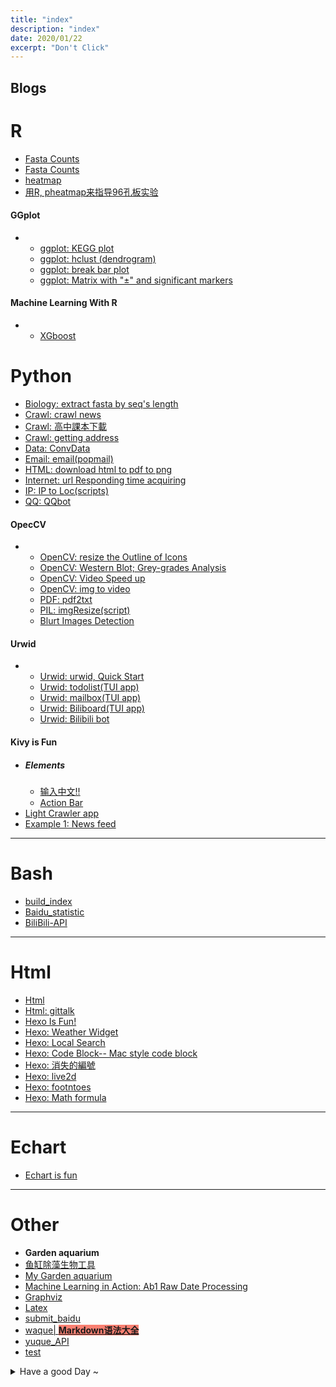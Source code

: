 ```yaml
---
title: "index"
description: "index"
date: 2020/01/22
excerpt: "Don't Click"
---
```


## Blogs

  # R
  - [Fasta Counts](fasta_counts_ex.html)
  - [Fasta Counts](fasta_counts_ex.html)
  - [heatmap](heatmap.html)
  - [用R, pheatmap来指导96孔板实验](R_Plate_tricks.html)
  #### GGplot
  -
    - [ggplot: KEGG plot](ggplot_KEGG.html)
    - [ggplot: hclust (dendrogram)](ggplot_hclust.html)
    - [ggplot: break bar plot](ggplot_split.html)
    - [ggplot: Matrix with "±" and significant markers](ggplot_NRPlot.html)
  #### Machine Learning With R
  -
    - [XGboost](R_XGboost.html)

  # Python
  - [Biology: extract fasta by seq's length](python_seqlen.html)
  - [Crawl: crawl news](Python-crawl_news.html)
  - [Crawl: 高中課本下載](Python_cw_book.html)
  - [Crawl: getting address](python_loc_get.html)
  - [Data:  ConvData](ConvData_python.html)
  - [Email: email(popmail)](Python_email.html)
  - [HTML:  download html to pdf to png](Python_down_ht2pdf2png.html)
  - [Internet:  url Responding time acquiring](Py_url_Rtime.html)
  - [IP:  IP to Loc(scripts)](Python_IP_Loc.html)
  - [QQ:  QQbot](Python-QQbot.html)

  #### OpecCV
  -
    - [OpenCV:  resize the Outline of Icons](Python-resizeOutline.html)
    - [OpenCV:  Western Blot; Grey-grades Analysis](Python_WBA.html)
    - [OpenCV:  Video Speed up](Py_openCV_speed.html)
    - [OpenCV:  img to video](Py_img2video.html)
    - [PDF: pdf2txt](pdf2txt.html)
    - [PIL: imgResize(script)](Python_imgResize.html)
    - [Blurt Images Detection](OpenCV_BlurtDetect.html)
  #### Urwid
  -
    - [Urwid: urwid, Quick Start](Python-urwid-Quick.html)
    - [Urwid: todolist(TUI app)](Python_todolist.html)
    - [Urwid: mailbox(TUI app)](Python-TUI-mailbox.html)
    - [Urwid: Biliboard(TUI app)](Urwid-Biliboard.html)
    - [Urwid: Bilibili bot](Python_Bilibot.html)
  #### Kivy is Fun
  - ##### Elements
    - [输入中文!!](Kivy_chinese.html)
    - [Action Bar](Kivy_actionbar.html)
  - [Light Crawler app](Kivy_note1.html)
  - [Example 1: News feed](Kivy_newfeed.html)
  ---

  # Bash
  - [build_index](build_index.html)
  - [Baidu_statistic](Baidu_statistic.html)
  - [BiliBili-API](BiliBili-API.html)
  ---
  # Html
  - [Html](Html.html)
  - [Html: gittalk](Html_gittalk.html)
  - [Hexo Is Fun!](Hexo_gitpage.html)
  - [Hexo: Weather Widget](Hexo_widget_weather.html)
  - [Hexo: Local Search](Hexo_search.html)
  - [Hexo: Code Block-- Mac style code block](Hexo_code.html)
  - [Hexo: 消失的編號](Hexo_list.html)
  - [Hexo: live2d](Hexo_live2d.html)
  - [Hexo: footntoes](Hexo_footnotes.html)
  - [Hexo: Math formula](Hexo_math.html)
  ---
  # Echart
  - [Echart is fun](echart.html)
  ---
  # Other
  - **Garden aquarium**
  - [鱼缸除藻生物工具](tank_notes.html)
  - [My Garden aquarium](tank1.html)
  - [Machine Learning in Action: Ab1 Raw Date Processing](R_abi_re.html)
  - [Graphviz](Graphviz.html)
  - [Latex](Latex.html)
  - [submit_baidu](submit_baidu.html)
  - [waque| <span style="background:salmon">**Markdown语法大全**</span>](waque.html)
  - [yuque_API](yuque_API.html)
  - [test](test.html)

  <details  >
  <summary>Have a good Day ~ </summary>
  <li>
    <a href="Post_1.html">= =; My bad 2020/6/22</a>
  </li>
  <li>
    <a href="Post_2.html">When I want to die 2020/7/14</a>
  </li>
  </details>

  <style type='text/css'>
  nav a {
    display: block;
  }
  summary {
    cursor: pointer;
  }
  summary::-webkit-details-marker {
    display: none;
  }
  </style>
